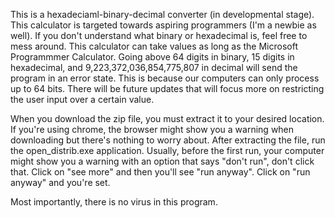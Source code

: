 This is a hexadeciaml-binary-decimal converter (in developmental stage).
This calculator is targeted towards aspiring programmers (I'm a newbie as well).
If you don't understand what binary or hexadecimal is, feel free to mess around.
This calculator can take values as long as the Microsoft Programmmer Calculator.
Going above 64 digits in binary, 15 digits in hexadecimal, and 9,223,372,036,854,775,807 in decimal will send the program in an error state.
This is because our computers can only process up to 64 bits.
There will be future updates that will focus more on restricting the user input over a certain value.


When you download the zip file, you must extract it to your desired location.
If you're using chrome, the browser might show you a warning when downloading but there's nothing to worry about.
After extracting the file, run the open_distrib.exe application.
Usually, before the first run, your computer might show you a warning with an option that says "don't run", don't click that.
Click on "see more" and then you'll see "run anyway".
Click on "run anyway" and you're set.

Most importantly, there is no virus in this program.
